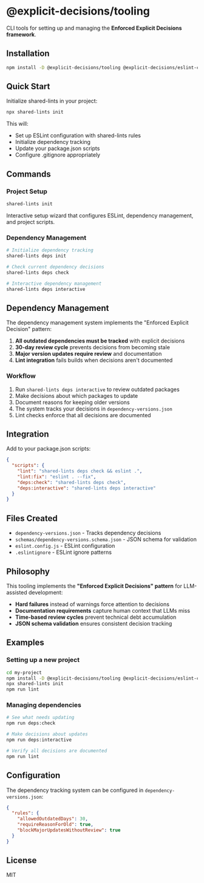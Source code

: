 # @explicit-decisions/tooling

CLI tools for setting up and managing the **Enforced Explicit Decisions framework**.

## Installation

```bash
npm install -D @explicit-decisions/tooling @explicit-decisions/eslint-config
```

## Quick Start

Initialize shared-lints in your project:

```bash
npx shared-lints init
```

This will:
- Set up ESLint configuration with shared-lints rules
- Initialize dependency tracking
- Update your package.json scripts
- Configure .gitignore appropriately

## Commands

### Project Setup

```bash
shared-lints init
```

Interactive setup wizard that configures ESLint, dependency management, and project scripts.

### Dependency Management

```bash
# Initialize dependency tracking
shared-lints deps init

# Check current dependency decisions
shared-lints deps check

# Interactive dependency management
shared-lints deps interactive
```

## Dependency Management

The dependency management system implements the "Enforced Explicit Decision" pattern:

1. **All outdated dependencies must be tracked** with explicit decisions
2. **30-day review cycle** prevents decisions from becoming stale
3. **Major version updates require review** and documentation
4. **Lint integration** fails builds when decisions aren't documented

### Workflow

1. Run `shared-lints deps interactive` to review outdated packages
2. Make decisions about which packages to update
3. Document reasons for keeping older versions
4. The system tracks your decisions in `dependency-versions.json`
5. Lint checks enforce that all decisions are documented

## Integration

Add to your package.json scripts:

```json
{
  "scripts": {
    "lint": "shared-lints deps check && eslint .",
    "lint:fix": "eslint . --fix",
    "deps:check": "shared-lints deps check",
    "deps:interactive": "shared-lints deps interactive"
  }
}
```

## Files Created

- `dependency-versions.json` - Tracks dependency decisions
- `schemas/dependency-versions.schema.json` - JSON schema for validation
- `eslint.config.js` - ESLint configuration
- `.eslintignore` - ESLint ignore patterns

## Philosophy

This tooling implements the **"Enforced Explicit Decisions" pattern** for LLM-assisted development:

- **Hard failures** instead of warnings force attention to decisions
- **Documentation requirements** capture human context that LLMs miss
- **Time-based review cycles** prevent technical debt accumulation
- **JSON schema validation** ensures consistent decision tracking

## Examples

### Setting up a new project

```bash
cd my-project
npm install -D @explicit-decisions/tooling @explicit-decisions/eslint-config
npx shared-lints init
npm run lint
```

### Managing dependencies

```bash
# See what needs updating
npm run deps:check

# Make decisions about updates
npm run deps:interactive

# Verify all decisions are documented
npm run lint
```

## Configuration

The dependency tracking system can be configured in `dependency-versions.json`:

```json
{
  "rules": {
    "allowedOutdatedDays": 30,
    "requireReasonForOld": true,
    "blockMajorUpdatesWithoutReview": true
  }
}
```

## License

MIT